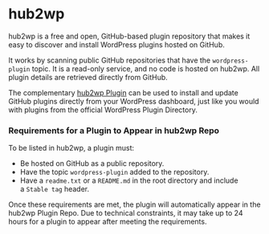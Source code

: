 # hub2wp

hub2wp is a free and open, GitHub-based plugin repository that makes it easy to discover and install WordPress plugins hosted on GitHub. 

It works by scanning public GitHub repositories that have the `wordpress-plugin` topic. It is a read-only service, and no code is hosted on hub2wp. All plugin details are retrieved directly from GitHub.

The complementary [hub2wp Plugin](https://hub2wp.com/plugin?id=903597688) can be used to install and update GitHub plugins directly from your WordPress dashboard, just like you would with plugins from the official WordPress Plugin Directory.

### Requirements for a Plugin to Appear in hub2wp Repo

To be listed in hub2wp, a plugin must:

* Be hosted on GitHub as a public repository.
* Have the topic `wordpress-plugin` added to the repository.
* Have a `readme.txt` or a `README.md` in the root directory and include a `Stable tag` header.

Once these requirements are met, the plugin will automatically appear in the hub2wp Plugin Repo. Due to technical constraints, it may take up to 24 hours for a plugin to appear after meeting the requirements.
